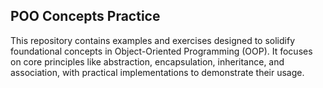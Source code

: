 ## POO Concepts Practice
This repository contains examples and exercises designed to solidify foundational concepts in Object-Oriented Programming (OOP). It focuses on core principles like abstraction, encapsulation, inheritance, and association, with practical implementations to demonstrate their usage.